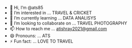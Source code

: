 - 👋 Hi, I’m @ats85
- 👀 I’m interested in ... TRAVEL & CRICKET
- 🌱 I’m currently learning ... DATA ANALISYS 
- 💞️ I’m looking to collaborate on ... TRAVEL PHOTOGRAPHY
- 📫 How to reach me ... atishray2021@gmail.com
- 😄 Pronouns: ... ATS
- ⚡ Fun fact: ... LOVE TO TRAVEL

<!---
ats85/ats85 is a ✨ special ✨ repository because its `README.md` (this file) appears on your GitHub profile.
You can click the Preview link to take a look at your changes.
--->

